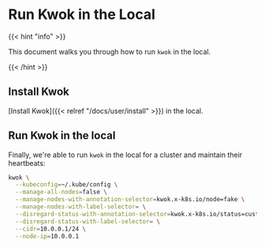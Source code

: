 # Run Kwok in the Local

{{< hint "info" >}}

This document walks you through how to run `kwok` in the local.

{{< /hint >}}

## Install Kwok

[Install Kwok]({{< relref "/docs/user/install" >}}) in the local.

## Run Kwok in the local

Finally, we're able to run `kwok` in the local for a cluster and maintain their heartbeats:

``` bash
kwok \
  --kubeconfig=~/.kube/config \
  --manage-all-nodes=false \
  --manage-nodes-with-annotation-selector=kwok.x-k8s.io/node=fake \
  --manage-nodes-with-label-selector= \
  --disregard-status-with-annotation-selector=kwok.x-k8s.io/status=custom \
  --disregard-status-with-label-selector= \
  --cidr=10.0.0.1/24 \
  --node-ip=10.0.0.1
```
